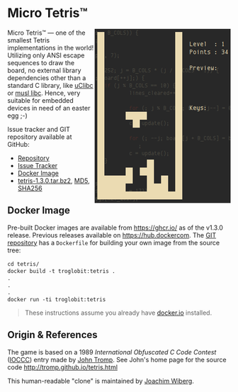 Micro Tetris™
=============

<img align="right" src="micro-tetris.png" alt="ASCII Image of Micro Tetris">

Micro Tetris™ — one of the smallest Tetris implementations in the world!
Utilizing only ANSI escape sequences to draw the board, no external
library dependencies other than a standard C library, like [uClibc][] or
[musl libc][]. Hence, very suitable for embedded devices in need of an
easter egg ;-)

Issue tracker and GIT repository available at GitHub:

  * [Repository][]
  * [Issue Tracker][]
  * [Docker Image](https://ghcr.io/troglobit/tetris)
  * [tetris-1.3.0.tar.bz2][tarball], [MD5][], [SHA256][]


Docker Image
------------

Pre-built Docker images are available from <https://ghcr.io/> as of the
v1.3.0 release.  Previous releases available on <https://hub.dockercom>.
The [GIT repository][repository] has a `Dockerfile` for building your
own image from the source tree:

```shell
cd tetris/
docker build -t troglobit:tetris .
.
.
.
docker run -ti troglobit:tetris
```

> These instructions assume you already have [docker.io][] installed.


Origin & References
-------------------

The game is based on a 1989 *International Obfuscated C Code Contest*
([IOCCC](http://www.ioccc.org)) entry made by [John Tromp][].  See
John's home page for the source code http://tromp.github.io/tetris.html

This human-readable "clone" is maintained by [Joachim Wiberg][].

[uClibc]:          http://uclibc.org
[musl libc]:       http://musl-libc.org
[docker.io]:       https://www.docker.com
[John Tromp]:      http://tromp.github.io/
[Repository]:      http://github.com/troglobit/tetris
[Issue Tracker]:   http://github.com/troglobit/tetris/issues
[Joachim Wiberg]:  http://troglobit.com
[tarball]:         http://troglobit.com/tetris/tetris-1.3.0.tar.bz2
[MD5]:             http://troglobit.com/tetris/tetris-1.3.0.tar.bz2.md5
[SHA256]:          http://troglobit.com/tetris/tetris-1.3.0.tar.bz2.sha256
